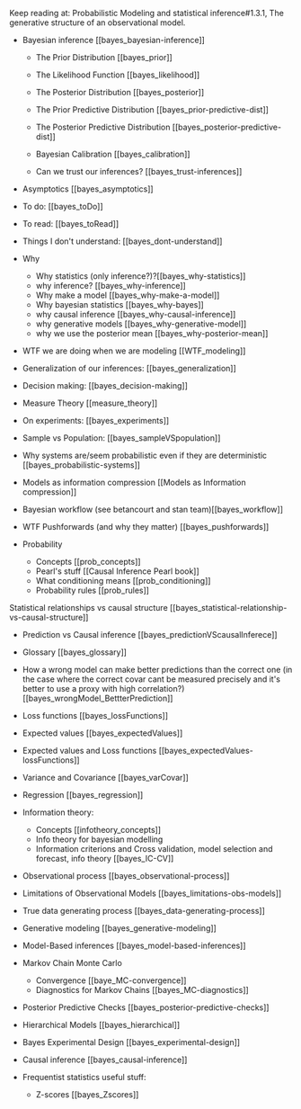Keep reading at: 
Probabilistic Modeling and statistical inference#1.3.1, The generative structure of an observational model.  

- Bayesian inference [[bayes_bayesian-inference]]
	- The Prior Distribution [[bayes_prior]]
	- The Likelihood Function [[bayes_likelihood]]
	- The Posterior Distribution [[bayes_posterior]]
	
	- The Prior Predictive Distribution [[bayes_prior-predictive-dist]]
	- The Posterior Predictive Distribution [[bayes_posterior-predictive-dist]]
	
	- Bayesian Calibration [[bayes_calibration]]
	- Can we trust our inferences? [[bayes_trust-inferences]]


- Asymptotics [[bayes_asymptotics]]

- To do: [[bayes_toDo]]
- To read: [[bayes_toRead]]
- Things I don't understand: [[bayes_dont-understand]]

- Why
	- Why statistics (only inference?)?[[bayes_why-statistics]]
	- why inference? [[bayes_why-inference]]
	- Why make a model [[bayes_why-make-a-model]]
	- Why bayesian statistics [[bayes_why-bayes]]
	- why causal inference [[bayes_why-causal-inference]]
	- why generative models [[bayes_why-generative-model]]
	- why we use the posterior mean [[bayes_why-posterior-mean]]

- WTF we are doing when we are modeling [[WTF_modeling]]

- Generalization of our inferences: [[bayes_generalization]]
- Decision making: [[bayes_decision-making]]

- Measure Theory [[measure_theory]]

- On experiments: [[bayes_experiments]]
- Sample vs Population: [[bayes_sampleVSpopulation]]


- Why systems are/seem probabilistic even if they are deterministic [[bayes_probabilistic-systems]]

- Models as information compression [[Models as Information compression]]

- Bayesian workflow (see betancourt and stan team)[[bayes_workflow]]

- WTF Pushforwards (and why they matter) [[bayes_pushforwards]]

- Probability
	- Concepts [[prob_concepts]]
	- Pearl's stuff [[Causal Inference Pearl book]]
	- What conditioning means [[prob_conditioning]]
	- Probability rules [[prob_rules]]


Statistical relationships vs causal structure [[bayes_statistical-relationship-vs-causal-structure]]

- Prediction vs Causal inference [[bayes_predictionVScausalInferece]]
- Glossary [[bayes_glossary]]

- How a wrong model can make better predictions than the correct one (in the case where the correct covar cant be measured precisely and it's better to use a proxy with high correlation?) [[bayes_wrongModel_BettterPrediction]]


- Loss functions [[bayes_lossFunctions]]
- Expected values [[bayes_expectedValues]]
- Expected values and Loss functions [[bayes_expectedValues-lossFunctions]]
- Variance and Covariance [[bayes_varCovar]]
- Regression [[bayes_regression]]


- Information theory:
	- Concepts [[infotheory_concepts]]
	- Info theory for bayesian modelling
	- Information criterions and Cross validation, model selection and forecast, info theory [[bayes_IC-CV]]

- Observational process  [[bayes_observational-process]]
- Limitations of Observational Models [[bayes_limitations-obs-models]]
- True data generating process [[bayes_data-generating-process]]
- Generative modeling [[bayes_generative-modeling]]
- Model-Based inferences [[bayes_model-based-inferences]]



- Markov Chain Monte Carlo
	- Convergence [[baye_MC-convergence]]
	- Diagnostics for Markov Chains [[bayes_MC-diagnostics]]

- Posterior Predictive Checks [[bayes_posterior-predictive-checks]]

- Hierarchical Models [[bayes_hierarchical]]

- Bayes Experimental Design [[bayes_experimental-design]]

- Causal inference [[bayes_causal-inference]]




- Frequentist statistics useful stuff: 
	- Z-scores [[bayes_Zscores]]